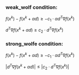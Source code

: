 ### weak_wolf condition:

$f({x^k}) - f({x^k} + \alpha d) \ge  - c_1 \cdot \alpha {d^T}\nabla f({x^k})$

${d^T}\nabla f({x^k + \alpha d}) \ge c_2 \cdot {d^T}\nabla f({x^k})$  

### strong_wolfe condition:

$f({x^k}) - f({x^k} + \alpha d) \ge  - c_1 \cdot \alpha {d^T}\nabla f({x^k})$

$\lvert {d^T}\nabla f({x^k + \alpha d}) \rvert \le \lvert c_2 \cdot {d^T}\nabla f({x^k})  \rvert$
